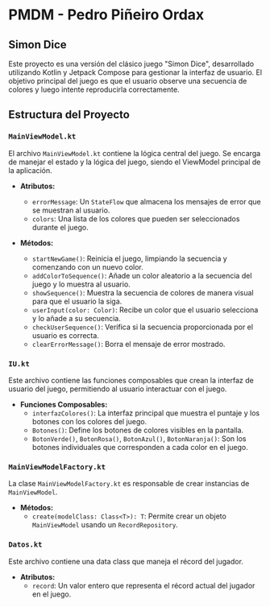 # PMDM - Pedro Piñeiro Ordax
## Simon Dice


Este proyecto es una versión del clásico juego "Simon Dice", desarrollado utilizando Kotlin y Jetpack Compose para gestionar la interfaz de usuario. El objetivo principal del juego es que el usuario observe una secuencia de colores y luego intente reproducirla correctamente.

## Estructura del Proyecto

### `MainViewModel.kt`
El archivo `MainViewModel.kt` contiene la lógica central del juego. Se encarga de manejar el estado y la lógica del juego, siendo el ViewModel principal de la aplicación.

- **Atributos:**
  - `errorMessage`: Un `StateFlow` que almacena los mensajes de error que se muestran al usuario.
  - `colors`: Una lista de los colores que pueden ser seleccionados durante el juego.

- **Métodos:**
  - `startNewGame()`: Reinicia el juego, limpiando la secuencia y comenzando con un nuevo color.
  - `addColorToSequence()`: Añade un color aleatorio a la secuencia del juego y lo muestra al usuario.
  - `showSequence()`: Muestra la secuencia de colores de manera visual para que el usuario la siga.
  - `userInput(color: Color)`: Recibe un color que el usuario selecciona y lo añade a su secuencia.
  - `checkUserSequence()`: Verifica si la secuencia proporcionada por el usuario es correcta.
  - `clearErrorMessage()`: Borra el mensaje de error mostrado.

### `IU.kt`
Este archivo contiene las funciones composables que crean la interfaz de usuario del juego, permitiendo al usuario interactuar con el juego.

- **Funciones Composables:**
  - `interfazColores()`: La interfaz principal que muestra el puntaje y los botones con los colores del juego.
  - `Botones()`: Define los botones de colores visibles en la pantalla.
  - `BotonVerde()`, `BotonRosa()`, `BotonAzul()`, `BotonNaranja()`: Son los botones individuales que corresponden a cada color en el juego.

### `MainViewModelFactory.kt`
La clase `MainViewModelFactory.kt` es responsable de crear instancias de `MainViewModel`.

- **Métodos:**
  - `create(modelClass: Class<T>): T`: Permite crear un objeto `MainViewModel` usando un `RecordRepository`.

### `Datos.kt`
Este archivo contiene una data class que maneja el récord del jugador.

- **Atributos:**
  - `record`: Un valor entero que representa el récord actual del jugador en el juego.
